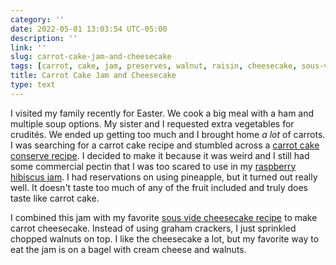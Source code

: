 ```yaml
---
category: ''
date: 2022-05-01 13:03:54 UTC-05:00
description: ''
link: ''
slug: carrot-cake-jam-and-cheesecake
tags: [carrot, cake, jam, preserves, walnut, raisin, cheesecake, sous-vide, pectin, seriouseats, goodeats, pantry-raid]
title: Carrot Cake Jam and Cheesecake
type: text
---
```

I visited my family recently for Easter.
We cook a big meal with a ham and multiple soup options.
My sister and I requested extra vegetables for crudités.
We ended up getting too much and I brought home _a lot_ of carrots.
I was searching for a carrot cake recipe and stumbled across a [carrot cake conserve recipe](https://www.seriouseats.com/carrot-cake-conserve-recipe).
I decided to make it because it was weird and I still had some commercial pectin that I was too scared to use in my [raspberry hibiscus jam](link://slug/sous-vide-raspberry-hibiscus-cheesecake).
I had reservations on using pineapple, but it turned out really well.
It doesn't taste too much of any of the fruit included and truly does taste like carrot cake.

I combined this jam with my favorite [sous vide cheesecake recipe](link://slug/sous-vide-raspberry-hibiscus-cheesecake) to make carrot cheesecake.
Instead of using graham crackers, I just sprinkled chopped walnuts on top.
I like the cheesecake a lot, but my favorite way to eat the jam is on a bagel with cream cheese and walnuts.
